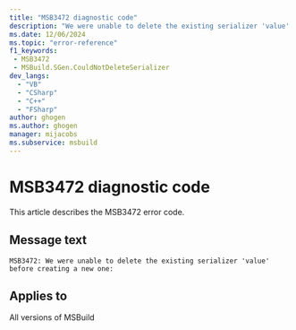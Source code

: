```yaml
---
title: "MSB3472 diagnostic code"
description: "We were unable to delete the existing serializer 'value' before creating a new one:"
ms.date: 12/06/2024
ms.topic: "error-reference"
f1_keywords:
 - MSB3472
 - MSBuild.SGen.CouldNotDeleteSerializer
dev_langs:
  - "VB"
  - "CSharp"
  - "C++"
  - "FSharp"
author: ghogen
ms.author: ghogen
manager: mijacobs
ms.subservice: msbuild
---
```


# MSB3472 diagnostic code

<!-- :::ErrorDefinitionDescription::: -->
<!-- :::editable-content name="introDescription"::: -->
This article describes the MSB3472 error code.
<!-- :::editable-content-end::: -->

## Message text

`MSB3472: We were unable to delete the existing serializer 'value' before creating a new one:`

<!-- :::editable-content name="postOutputDescription"::: -->
<!--
{StrBegin="MSB3472: "}
-->
<!-- :::editable-content-end::: -->
<!-- :::ErrorDefinitionDescription-end::: -->

## Applies to

All versions of MSBuild
